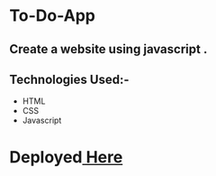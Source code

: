 # To-Do-App
## Create a website using javascript .
## **Technologies Used:-**
* HTML
* CSS
* Javascript
# Deployed[ Here ](https://vyash5075.github.io/To-Do-cApp/)
